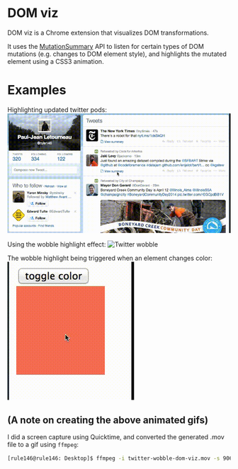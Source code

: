 # DOM viz
DOM viz is a Chrome extension that visualizes DOM transformations.

It uses the [MutationSummary](https://code.google.com/p/mutation-summary/wiki/APIReference)
API to listen for certain types of DOM mutations
(e.g. changes to DOM element style), and highlights the mutated element using
a CSS3 animation.

# Examples
Highlighting updated twitter pods:
![Twitter wobble](images/dom-viz-twitter-20140326.gif "Twitter highlight")

Using the wobble highlight effect:
![Twitter wobble](images/dom-viz-twitter-wobble-20140326.gif "Twitter wobble highlight")

The wobble highlight being triggered when an element changes color:
![Square wobble](images/dom-viz-square-20140326.gif "Square wobble highlight")

## (A note on creating the above animated gifs)

I did a screen capture using Quicktime, and converted the generated .mov file to a gif using `ffmpeg`:
```bash
[rule146@rule146: Desktop]$ ffmpeg -i twitter-wobble-dom-viz.mov -s 906x466 -f gif - | gifsicle --optimize=3 > dom-viz-twitter-wobble-20140326.gif
```
